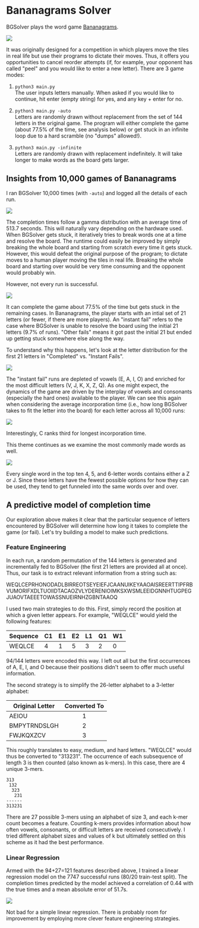 # Bananagrams Solver
BGSolver plays the word game [Bananagrams](https://en.wikipedia.org/wiki/Bananagrams).

![](data/plots/bgsolver.gif)

It was originally designed for a competition in which players move the tiles in real life but use their programs to dictate their moves. Thus, it offers you opportunities to cancel reorder attempts (if, for example, your opponent has called "peel" and you would like to enter a new letter). There are 3 game modes:

1. `python3 main.py` \
The user inputs letters manually. When asked if you would like to continue, hit enter (empty string) for yes, and any key + enter for no.

2. `python3 main.py -auto` \
Letters are randomly drawn without replacement from the set of 144 letters in the original game. The program will either complete the game (about 77.5% of the time, see analysis below) or get stuck in an infinite loop due to a hard scramble (no "dumps" allowed!).

3. `python3 main.py -infinite` \
Letters are randomly drawn with replacement indefinitely. It will take longer to make words as the board gets larger.

## Insights from 10,000 games of Bananagrams
I ran BGSolver 10,000 times (with `-auto`) and logged all the details of each run.

![](data/plots/step_histo.png)

The completion times follow a gamma distribution with an average time of 513.7 seconds. This will naturally vary depending on the hardware used. When BGSolver gets stuck, it iteratively tries to break words one at a time and resolve the board. The runtime could easily be improved by simply breaking the whole board and starting from scratch every time it gets stuck. However, this would defeat the original purpose of the program; to dictate moves to a human player moving the tiles in real life. Breaking the whole board and starting over would be very time consuming and the opponent would probably win.

However, not every run is successful.

![](data/plots/completionPieChart.png)

It can complete the game about 77.5% of the time but gets stuck in the remaining cases. In Bananagrams, the player starts with an intial set of 21 letters (or fewer, if there are more players). An "instant fail" refers to the case where BGSolver is unable to resolve the board using the initial 21 letters (9.7% of runs). "Other fails" means it got past the initial 21 but ended up getting stuck somewhere else along the way.

To understand why this happens, let's look at the letter distribution for the first 21 letters in "Completed" vs. "Instant Fails".

![](data/plots/compare_first_21.png)

The "instant fail" runs are depleted of vowels (E, A, I, O) and enriched for the most difficult letters (V, J, K, X, Z, Q). As one might expect, the dynamics of the game are driven by the interplay of vowels and consonants (especially the hard ones) available to the player. We can see this again when considering the average incorporation time (i.e., how long BGSolver takes to fit the letter into the board) for each letter across all 10,000 runs:

![](data/plots/incorp_times.png)

Interestingly, C ranks third for longest incorporation time.

This theme continues as we examine the most commonly made words as well.

![](data/plots/words2.png)

Every single word in the top ten 4, 5, and 6-letter words contains either a Z or J. Since these letters have the fewest possible options for how they can be used, they tend to get funneled into the same words over and over.

## A predictive model of completion time
Our exploration above makes it clear that the particular sequence of letters encountered by BGSolver will determine how long it takes to complete the game (or fail). Let's try building a model to make such predictions.

### Feature Engineering
In each run, a random permutation of the 144 letters is generated and incrementally fed to BGSolver (the first 21 letters are provided all at once). Thus, our task is to extract relevant information from a string such as:

WEQLCEPRHONODADLBIRREOTSEYEIEFJCAANUIKEYAAOAISREERTTIPFRBVUMORIFXDLTUOIIDTACAOZVLYDERENIOIMKSXWSMLEEIDGNNHTUGPEGJUAOVTAEEETOWASSNUEIRNHZGBNTAAOQ

I used two main strategies to do this. First, simply record the position at which a given letter appears. For example, "WEQLCE" would yield the following features:

| Sequence | C1 | E1 | E2 | L1 | Q1 | W1 |
| --- | --- | --- | --- | --- | --- | --- |
| WEQLCE | 4 | 1 | 5 | 3 | 2 | 0 |

94/144 letters were encoded this way. I left out all but the first occurrences of A, E, I, and O because their positions didn't seem to offer much useful information.

The second strategy is to simplify the 26-letter alphabet to a 3-letter alphabet:

| Original Letter | Converted To |
| ------------- |:-------------:|
| AEIOU      | 1 |
| BMPYTRNDSLGH | 2 |
| FWJKQXZCV | 3 |

This roughly translates to easy, medium, and hard letters. "WEQLCE" would thus be converted to "313231". The occurrence of each subsequence of length 3 is then counted (also known as k-mers). In this case, there are 4 unique 3-mers.

```
313
 132
  323
   231
------
313231
```
There are 27 possible 3-mers using an alphabet of size 3, and each k-mer count becomes a feature. Counting k-mers provides information about how often vowels, consonants, or difficult letters are received consecutively. I tried different alphabet sizes and values of k but ultimately settled on this scheme as it had the best performance.

### Linear Regression
Armed with the 94+27=121 features described above, I trained a linear regression model on the 7747 successful runs (80/20 train-test split). The completion times predicted by the model achieved a correlation of 0.44 with the true times and a mean absolute error of 51.7s.

![](data/plots/regression.png)

Not bad for a simple linear regression. There is probably room for improvement by employing more clever feature engineering strategies.
